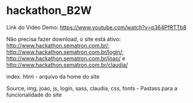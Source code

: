# hackathon_B2W

Link do Vídeo Demo: https://www.youtube.com/watch?v=p364PfRTTb8

Não precisa fazer download, o site está ativo: http://www.hackathon.sematron.com.br/; http://www.hackathon.sematron.com.br/login/; http://www.hackathon.sematron.com.br/joao/ e http://www.hackathon.sematron.com.br/claudia/

index. html - arquivo da home do site

Source, img, joao, js, login, sass, claudia, css, fonts - Pastass para a funcionalidade do site




